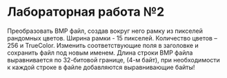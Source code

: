 # Лабораторная работа №2

Преобразовать BMP файл, создав вокруг него рамку из пикселей рандомных
цветов. Ширина рамки - 15 пикселей. Количество цветов – 256 и TrueColor.
Изменить соответствующие поля в заголовке и сохранить файл под новым
именем. Длина строки BMP файла выравнивается по 32-битовой границе,
(4-м байт), при необходимости к каждой строке в файле добавляются
выравнивающие байты!
